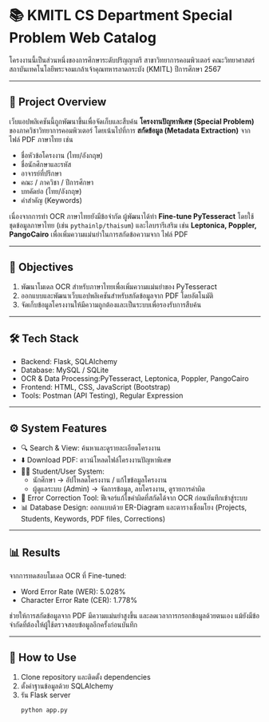 # 📚 KMITL CS Department Special Problem Web Catalog

โครงงานนี้เป็นส่วนหนึ่งของการศึกษาระดับปริญญาตรี สาขาวิทยาการคอมพิวเตอร์ คณะวิทยาศาสตร์  
สถาบันเทคโนโลยีพระจอมเกล้าเจ้าคุณทหารลาดกระบัง (KMITL) ปีการศึกษา 2567  

---

## 📖 Project Overview
เว็บแอปพลิเคชันนี้ถูกพัฒนาขึ้นเพื่อจัดเก็บและสืบค้น **โครงงานปัญหาพิเศษ (Special Problem)** ของภาควิชาวิทยาการคอมพิวเตอร์ โดยเน้นไปที่การ **สกัดข้อมูล (Metadata Extraction)** จากไฟล์ PDF ภาษาไทย เช่น  
- ชื่อหัวข้อโครงงาน (ไทย/อังกฤษ)  
- ชื่อนักศึกษาและรหัส  
- อาจารย์ที่ปรึกษา  
- คณะ / ภาควิชา / ปีการศึกษา  
- บทคัดย่อ (ไทย/อังกฤษ)  
- คำสำคัญ (Keywords)  

เนื่องจากการทำ OCR ภาษาไทยยังมีข้อจำกัด ผู้พัฒนาได้ทำ **Fine-tune PyTesseract** โดยใช้ชุดข้อมูลภาษาไทย (เช่น `pythainlp/thaisum`) และไลบรารีเสริม เช่น **Leptonica, Poppler, PangoCairo** เพื่อเพิ่มความแม่นยำในการสกัดข้อความจาก ไฟล์ PDF  

---

## 🎯 Objectives
1. พัฒนาโมเดล OCR สำหรับภาษาไทยเพื่อเพิ่มความแม่นยำของ PyTesseract  
2. ออกแบบและพัฒนาเว็บแอปพลิเคชันสำหรับสกัดข้อมูลจาก PDF โดยอัตโนมัติ  
3. จัดเก็บข้อมูลโครงงานให้มีความถูกต้องและเป็นระบบเพื่อรองรับการสืบค้น  

---

## 🛠 Tech Stack
- Backend: Flask, SQLAlchemy  
- Database: MySQL / SQLite  
- OCR & Data Processing:PyTesseract, Leptonica, Poppler, PangoCairo  
- Frontend: HTML, CSS, JavaScript (Bootstrap)  
- Tools: Postman (API Testing), Regular Expression  

---

## ⚙️ System Features
- 🔍 Search & View: ค้นหาและดูรายละเอียดโครงงาน  
- ⬇️ Download PDF: ดาวน์โหลดไฟล์โครงงานปัญหาพิเศษ  
- 👩‍🎓 Student/User System:  
  - นักศึกษา → อัปโหลดโครงงาน / แก้ไขข้อมูลโครงงาน  
  - ผู้ดูแลระบบ (Admin) → จัดการข้อมูล, ลบโครงงาน, ดูรายการคำผิด  
- 📝 Error Correction Tool: ฟีเจอร์แก้ไขคำผิดที่สกัดได้จาก OCR ก่อนบันทึกเข้าสู่ระบบ  
- 📊 Database Design: ออกแบบด้วย ER-Diagram และตารางเชื่อมโยง (Projects, Students, Keywords, PDF files, Corrections)

---

## 📊 Results
จากการทดสอบโมเดล OCR ที่ Fine-tuned:  
- Word Error Rate (WER): 5.028%  
- Character Error Rate (CER): 1.778%

ช่วยให้การสกัดข้อมูลจาก PDF มีความแม่นยำสูงขึ้น และลดเวลาการกรอกข้อมูลด้วยตนเอง แม้ยังมีข้อจำกัดที่ต้องให้ผู้ใช้ตรวจสอบข้อมูลอีกครั้งก่อนบันทึก 

---

## 🚀 How to Use
1. Clone repository และติดตั้ง dependencies  
2. ตั้งค่าฐานข้อมูลด้วย SQLAlchemy  
3. รัน Flask server  
   ```bash
   python app.py



